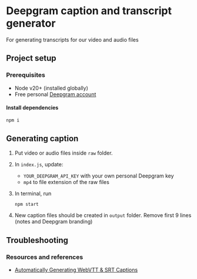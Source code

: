 # Deepgram caption and transcript generator

For generating transcripts for our video and audio files

## Project setup

### Prerequisites

- Node v20+ (installed globally)
- Free personal [Deepgram account](https://console.deepgram.com/signup?jump=keys)

#### Install dependencies

```bash
npm i
```

## Generating caption

1. Put video or audio files inside `raw` folder.
2. In `index.js`, update:

   - `YOUR_DEEPGRAM_API_KEY` with your own personal Deepgram key
   - `mp4` to file extension of the raw files

3. In terminal, run
   ```bash
   npm start
   ```
4. New caption files should be created in `output` folder. Remove first 9 lines (notes and Deepgram branding)

## Troubleshooting

### Resources and references

- [Automatically Generating WebVTT & SRT Captions](https://developers.deepgram.com/docs/automatically-generating-webvtt-and-srt-captions)

